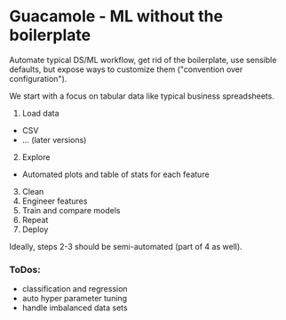 # Guacamole - ML without the boilerplate

Automate typical DS/ML workflow, get rid of the boilerplate, use sensible defaults, but expose ways to customize them ("convention over configuration").

We start with a focus on tabular data like typical business spreadsheets.

1. Load data
  - CSV
  - ... (later versions)
2. Explore
  - Automated plots and table of stats for each feature
3. Clean
4. Engineer features
5. Train and compare models
6. Repeat
7. Deploy

Ideally, steps 2-3 should be semi-automated (part of 4 as well).


### ToDos:

* classification and regression
* auto hyper parameter tuning
* handle imbalanced data sets
